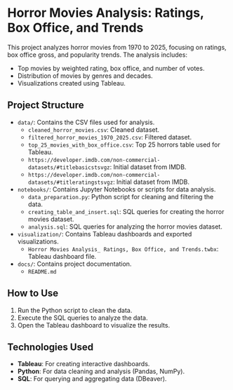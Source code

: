 # Horror Movies Analysis: Ratings, Box Office, and Trends

This project analyzes horror movies from 1970 to 2025, focusing on ratings, box office gross, and popularity trends. The analysis includes:
- Top movies by weighted rating, box office, and number of votes.
- Distribution of movies by genres and decades.
- Visualizations created using Tableau.

## Project Structure
- `data/`: Contains the CSV files used for analysis.
  - `cleaned_horror_movies.csv`: Cleaned dataset.
  - `filtered_horror_movies_1970_2025.csv`: Filtered dataset.
  - `top_25_movies_with_box_office.csv`: Top 25 horrors table used for Tableau. 
  - `https://developer.imdb.com/non-commercial-datasets/#titlebasicstsvgz`: Initial dataset from IMDB. 
  - `https://developer.imdb.com/non-commercial-datasets/#titleratingstsvgz`: Initial dataset from IMDB. 
- `notebooks/`: Contains Jupyter Notebooks or scripts for data analysis.
  - `data_preparation.py`: Python script for cleaning and filtering the data.
  - `creating_table_and_insert.sql`: SQL queries for creating the horror movies dataset.
  - `analysis.sql`: SQL queries for analyzing the horror movies dataset.
- `visualization/`: Contains Tableau dashboards and exported visualizations.
  - `Horror Movies Analysis_ Ratings, Box Office, and Trends.twbx`: Tableau dashboard file.
- `docs/`: Contains project documentation.
  - `README.md`

## How to Use
1. Run the Python script to clean the data.
2. Execute the SQL queries to analyze the data.
3. Open the Tableau dashboard to visualize the results.

## Technologies Used
- **Tableau**: For creating interactive dashboards.
- **Python**: For data cleaning and analysis (Pandas, NumPy).
- **SQL**: For querying and aggregating data (DBeaver).
